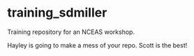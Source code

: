 # training_sdmiller

Training repository for an NCEAS workshop.

Hayley is going to make a mess of your repo. Scott is the best!
